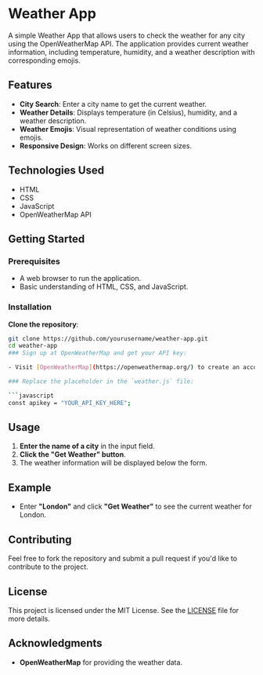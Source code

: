 # Weather App

A simple Weather App that allows users to check the weather for any city using the OpenWeatherMap API. The application provides current weather information, including temperature, humidity, and a weather description with corresponding emojis.

## Features

- **City Search**: Enter a city name to get the current weather.
- **Weather Details**: Displays temperature (in Celsius), humidity, and a weather description.
- **Weather Emojis**: Visual representation of weather conditions using emojis.
- **Responsive Design**: Works on different screen sizes.

## Technologies Used

- HTML
- CSS
- JavaScript
- OpenWeatherMap API

## Getting Started

### Prerequisites

- A web browser to run the application.
- Basic understanding of HTML, CSS, and JavaScript.

### Installation

 **Clone the repository**:
   ```bash
   git clone https://github.com/yourusername/weather-app.git
   cd weather-app
### Sign up at OpenWeatherMap and get your API key:

- Visit [OpenWeatherMap](https://openweathermap.org/) to create an account and obtain your API key.

### Replace the placeholder in the `weather.js` file:

```javascript
const apikey = "YOUR_API_KEY_HERE";
```


## Usage

1. **Enter the name of a city** in the input field.
2. **Click the "Get Weather" button**.
3. The weather information will be displayed below the form.

## Example

- Enter **"London"** and click **"Get Weather"** to see the current weather for London.

## Contributing

Feel free to fork the repository and submit a pull request if you'd like to contribute to the project.

## License

This project is licensed under the MIT License. See the [LICENSE](LICENSE) file for more details.

## Acknowledgments

- **OpenWeatherMap** for providing the weather data.
